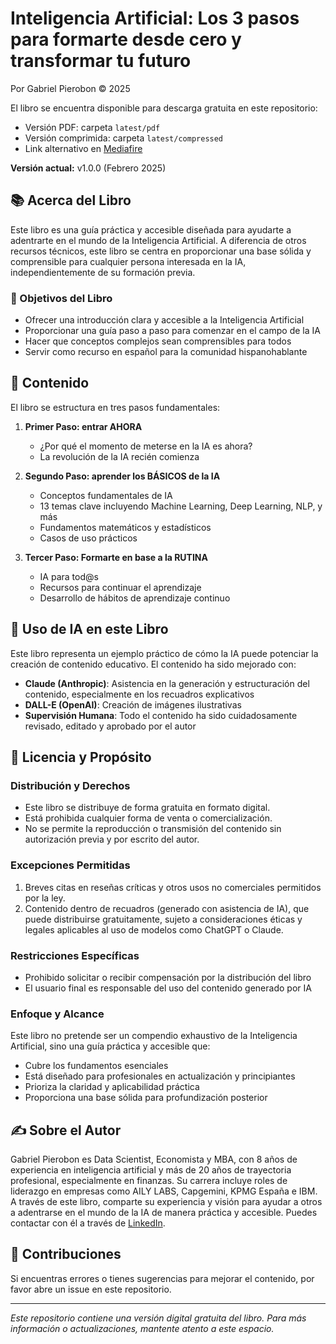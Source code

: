 # Inteligencia Artificial: Los 3 pasos para formarte desde cero y transformar tu futuro

Por Gabriel Pierobon © 2025

El libro se encuentra disponible para descarga gratuita en este repositorio:
- Versión PDF: carpeta `latest/pdf`
- Versión comprimida: carpeta `latest/compressed`
- Link alternativo en [Mediafire](https://www.mediafire.com/file/7khtmd0m39y3q7i/inteligencia_artificial_3_pasos_v1.0.0.pdf/file)

**Versión actual:** v1.0.0 (Febrero 2025)

## 📚 Acerca del Libro

Este libro es una guía práctica y accesible diseñada para ayudarte a adentrarte en el mundo de la Inteligencia Artificial. A diferencia de otros recursos técnicos, este libro se centra en proporcionar una base sólida y comprensible para cualquier persona interesada en la IA, independientemente de su formación previa.

### 🎯 Objetivos del Libro

- Ofrecer una introducción clara y accesible a la Inteligencia Artificial
- Proporcionar una guía paso a paso para comenzar en el campo de la IA
- Hacer que conceptos complejos sean comprensibles para todos
- Servir como recurso en español para la comunidad hispanohablante

## 📖 Contenido

El libro se estructura en tres pasos fundamentales:

1. **Primer Paso: entrar AHORA**
   - ¿Por qué el momento de meterse en la IA es ahora?
   - La revolución de la IA recién comienza

2. **Segundo Paso: aprender los BÁSICOS de la IA**
   - Conceptos fundamentales de IA
   - 13 temas clave incluyendo Machine Learning, Deep Learning, NLP, y más
   - Fundamentos matemáticos y estadísticos
   - Casos de uso prácticos

3. **Tercer Paso: Formarte en base a la RUTINA**
   - IA para tod@s
   - Recursos para continuar el aprendizaje
   - Desarrollo de hábitos de aprendizaje continuo

## 🤖 Uso de IA en este Libro

Este libro representa un ejemplo práctico de cómo la IA puede potenciar la creación de contenido educativo. El contenido ha sido mejorado con:

- **Claude (Anthropic)**: Asistencia en la generación y estructuración del contenido, especialmente en los recuadros explicativos
- **DALL-E (OpenAI)**: Creación de imágenes ilustrativas
- **Supervisión Humana**: Todo el contenido ha sido cuidadosamente revisado, editado y aprobado por el autor

## 📜 Licencia y Propósito

### Distribución y Derechos
- Este libro se distribuye de forma gratuita en formato digital.
- Está prohibida cualquier forma de venta o comercialización.
- No se permite la reproducción o transmisión del contenido sin autorización previa y por escrito del autor.

### Excepciones Permitidas
1. Breves citas en reseñas críticas y otros usos no comerciales permitidos por la ley.
2. Contenido dentro de recuadros (generado con asistencia de IA), que puede distribuirse gratuitamente, sujeto a consideraciones éticas y legales aplicables al uso de modelos como ChatGPT o Claude.

### Restricciones Específicas
- Prohibido solicitar o recibir compensación por la distribución del libro
- El usuario final es responsable del uso del contenido generado por IA

### Enfoque y Alcance
Este libro no pretende ser un compendio exhaustivo de la Inteligencia Artificial, sino una guía práctica y accesible que:
- Cubre los fundamentos esenciales
- Está diseñado para profesionales en actualización y principiantes
- Prioriza la claridad y aplicabilidad práctica
- Proporciona una base sólida para profundización posterior

## ✍️ Sobre el Autor

Gabriel Pierobon es Data Scientist, Economista y MBA, con 8 años de experiencia en inteligencia artificial y más de 20 años de trayectoria profesional, especialmente en finanzas. Su carrera incluye roles de liderazgo en empresas como AILY LABS, Capgemini, KPMG España e IBM. A través de este libro, comparte su experiencia y visión para ayudar a otros a adentrarse en el mundo de la IA de manera práctica y accesible. Puedes contactar con él a través de [LinkedIn](https://www.linkedin.com/in/gabrielpierobon/).

## 🤝 Contribuciones

Si encuentras errores o tienes sugerencias para mejorar el contenido, por favor abre un issue en este repositorio.

---

*Este repositorio contiene una versión digital gratuita del libro. Para más información o actualizaciones, mantente atento a este espacio.*
